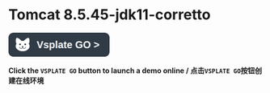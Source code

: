 # Tomcat 8.5.45-jdk11-corretto

<a href="https://www.vsplate.com/?docker-compose=https://github.com/vsplate/dcenvs/tomcat/8.5.45-jdk11-corretto"><img alt="VSPLATE GO" src="https://raw.githubusercontent.com/vsplate/images/master/vsgo_btn.png" width="200px"></a>

**Click the `VSPLATE GO` button to launch a demo online / 点击`VSPLATE GO`按钮创建在线环境**
